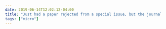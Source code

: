 ```yaml
---
date: 2019-06-14T12:02:12-04:00
title: "Just had a paper rejected from a special issue, but the journal has been such a pain to work with over the last 8(!) months that I’m frankly just glad it’s over."
tags: ["micro"]
---
```

